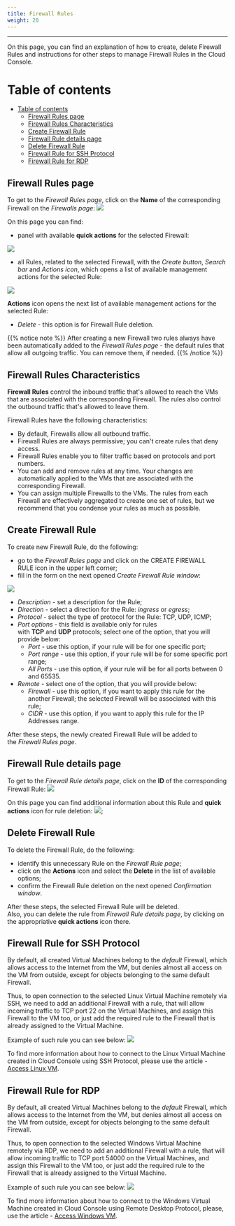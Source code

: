 ```yaml
---
title: Firewall Rules
weight: 20
---
```

___
On this page, you can find an explanation of how to create, delete Firewall Rules and instructions for other steps to manage Firewall Rules in the Cloud Console.

# Table of contents
- [Table of contents](#table-of-contents)
  - [Firewall Rules page](#firewall-rules-page)
  - [Firewall Rules Characteristics](#firewall-rules-characteristics)
  - [Create Firewall Rule](#create-firewall-rule)
  - [Firewall Rule details page](#firewall-rule-details-page)
  - [Delete Firewall Rule](#delete-firewall-rule)
  - [Firewall Rule for SSH Protocol](#firewall-rule-for-ssh-protocol)
  - [Firewall Rule for RDP](#firewall-rule-for-rdp)

## Firewall Rules page
To get to the *Firewall Rules page*, click on the **Name** of the corresponding Firewall on the *Firewalls page*:
![](../../../assets/images/fw/5.png?classes=border,shadow) 

On this page you can find:
- panel with available **quick actions** for the selected Firewall:

![](../../../assets/images/fw/16.png?width=25pc&classes=border,shadow)

- all Rules, related to the selected Firewall, with the *Create button*, *Search bar* and *Actions icon*, which opens a list of available management actions for the selected Rule:

![](../../../assets/images/fw/4.png?classes=border,shadow)  

**Actions** icon opens the next list of available management actions for the selected Rule:
- *Delete* - this option is for Firewall Rule deletion.

{{% notice note %}}
After creating a new Firewall two rules always have been automatically added to the *Firewall Rules page* - the default rules that allow all outgoing traffic. 
You can remove them, if needed.
{{% /notice %}}

## Firewall Rules Characteristics 
**Firewall Rules** control the inbound traffic that's allowed to reach the VMs that are associated with the corresponding Firewall. The rules also control the outbound traffic that's allowed to leave them.

Firewall Rules have the following characteristics:
- By default, Firewalls allow all outbound traffic.
- Firewall Rules are always permissive; you can't create rules that deny access.
- Firewall Rules enable you to filter traffic based on protocols and port numbers.
- You can add and remove rules at any time. Your changes are automatically applied to the VMs that are associated with the corresponding Firewall.
- You can assign multiple Firewalls to the VMs. The rules from each Firewall are effectively aggregated to create one set of rules, but we recommend that you condense your rules as much as possible.

## Create Firewall Rule
To create new Firewall Rule, do the following:
- go to the *Firewall Rules page* and click on the CREATE FIREWALL RULE icon in the upper left corner;
- fill in the form on the next opened *Create Firewall Rule window*:

![](../../../assets/images/fw/17.png?width=35pc&classes=border,shadow) 
  - *Description* - set a description for the Rule;
  - *Direction* - select a direction for the Rule: *ingress* or *egress*;
  - *Protocol* - select the type of protocol for the Rule: TCP, UDP, ICMP;
  - *Port options* - this field is available only for rules with **TCP** and **UDP** protocols; select one of the option, that you will provide below: 
    - *Port* - use this option, if your rule will be for one specific port;
    - *Port range* - use this option, if your rule will be for some specific port range;
    - *All Ports* - use this option, if your rule will be for all ports between 0 and 65535.
  - *Remote* - select one of the option, that you will provide below:  
    - *Firewall* - use this option, if you want to apply this rule for the another Firewall; the selected Firewall will be associated with this rule;
    - *CIDR* - use this option, if you want to apply this rule for the IP Addresses range.

After these steps, the newly created Firewall Rule will be added to the *Firewall Rules page*.

## Firewall Rule details page
To get to the *Firewall Rule details page*, click on the **ID** of the corresponding Firewall Rule:
![](../../../assets/images/fw/6.png?classes=border,shadow) 

On this page you can find additional information about this Rule and **quick actions** icon for rule deletion:
![](../../../assets/images/fw/8.png?width=40pc&classes=border,shadow);

## Delete Firewall Rule
To delete the Firewall Rule, do the following:
- identify this unnecessary Rule on the *Firewall Rule page*;
- click on the **Actions** icon and select the **Delete** in the list of available options;
- confirm the Firewall Rule deletion on the next opened *Confirmation window*.

After these steps, the selected Firewall Rule will be deleted.  
Also, you can delete the rule from *Firewall Rule details page*, by clicking on the appropriative **quick actions** icon there.

## Firewall Rule for SSH Protocol
By default, all created Virtual Machines belong to the *default* Firewall, which allows access to the Internet from the VM, but denies almost all access on the VM from outside, except for objects belonging to the same default Firewall.  

Thus, to open connection to the selected Linux Virtual Machine remotely via SSH, we need to add an additional Firewall with a rule, that will allow incoming traffic to TCP port 22 on the Virtual Machines, and assign this Firewall to the VM too, or just add the required rule to the Firewall that is already assigned to the Virtual Machine. 

Example of such rule you can see below:
![](../../../assets/images/fw/17.png?width=35pc&classes=border,shadow)

To find more information about how to connect to the Linux Virtual Machine created in Cloud Console using SSH Protocol, please use the article - [Access Linux VM](https://docs.ventuscloud.eu/products/compute/connect-linux-vm/).

## Firewall Rule for RDP
By default, all created Virtual Machines belong to the *default* Firewall, which allows access to the Internet from the VM, but denies almost all access on the VM from outside, except for objects belonging to the same default Firewall.  

Thus, to open connection to the selected Windows Virtual Machine remotely via RDP, we need to add an additional Firewall with a rule, that will allow incoming traffic to TCP port 54000 on the Virtual Machines, and assign this Firewall to the VM too, or just add the required rule to the Firewall that is already assigned to the Virtual Machine. 

Example of such rule you can see below:
![](../../../assets/images/fw/18.png?width=35pc&classes=border,shadow)

To find more information about how to connect to the Windows Virtual Machine created in Cloud Console using Remote Desktop Protocol, please, use the article - [Access Windows VM](https://docs.ventuscloud.eu/products/compute/connect-windows-vm/).